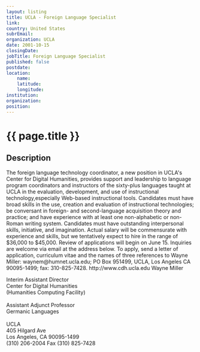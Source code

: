 ```yaml
---
layout: listing
title: UCLA - Foreign Language Specialist
link:
country: United States
subrEmail: 
organization: UCLA 
date: 2001-10-15
closingDate: 
jobTitle: Foreign Language Specialist
published: false
postdate:
location:
    name: 
    latitude: 
    longitude: 
institution: 
organization: 
position: 
--- 
```



# {{ page.title }}

## Description






<P>The foreign language technology coordinator, a new position in UCLA's Center for Digital Humanities, provides support and leadership to language program coordinators and instructors of the sixty-plus languages taught at UCLA in the evaluation, development, and use of instructional technology,especially Web-based instructional tools. Candidates must have broad skills in the use, creation and evaluation of instructional technologies; be conversant in foreign- and second-language acquisition 
theory and practice; and have experience with at least one non-alphabetic or non-Roman writing system. Candidates must have outstanding interpersonal skills, initiative, and imagination. Actual salary will be commensurate with experience and skills, but we tentatively expect to hire in the range of $36,000 to $45,000. Review of applications will begin on June 15. Inquiries are welcome via email at the address below. To apply, send a letter of application, curriculum vitae and the names of three 
references to Wayne Miller: waynem@humnet.ucla.edu; PO Box 951499, UCLA, Los Angeles CA 90095-1499; fax: 310-825-7428. http://www.cdh.ucla.edu 
Wayne Miller</P>

<P>Interim Assistant Director<BR/>
Center for Digital Humanities<BR/> 
(Humanities Computing Facility)<BR/> 
<BR/>
Assistant Adjunct Professor<BR/>
Germanic Languages<BR/>
<BR/>
UCLA<BR/>
405 Hilgard Ave<BR> 
Los Angeles, CA 90095-1499<BR/> 
(310) 206-2004 Fax (310) 825-7428
